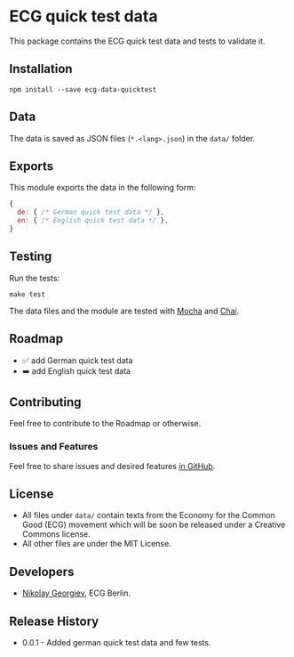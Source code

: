 ECG quick test data
==================

This package contains the ECG quick test data and tests to validate it.

## Installation

```
npm install --save ecg-data-quicktest
```

## Data

The data is saved as JSON files (``*.<lang>.json``) in the ``data/`` folder.

## Exports

This module exports the data in the following form:

```javascript
{
  de: { /* German quick test data */ },
  en: { /* English quick test data */ },
}
```

## Testing

Run the tests:

``make test``

The data files and the module are tested with [Mocha](http://visionmedia.github.io/mocha/) and [Chai](http://chaijs.com/).

## Roadmap

* :white_check_mark: add German quick test data
* :arrow_right: add English quick test data

## Contributing

Feel free to contribute to the Roadmap or otherwise.

### Issues and Features

Feel free to share issues and desired features [in GitHub](https://github.com/nikolayhg/ecg-data-quicktest/issues).

## License

* All files under ``data/`` contain texts from the Economy for the Common Good (ECG) movement which will be soon be released under a Creative Commons license.
* All other files are under the MIT License.

## Developers

* [Nikolay Georgiev](http://nikolay-georgiev.net/), ECG Berlin.

## Release History

* 0.0.1 - Added german quick test data and few tests.
